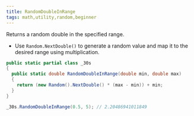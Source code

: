 ```yaml
---
title: RandomDoubleInRange
tags: math,utility,random,beginner
---
```


Returns a random double in the specified range.

- Use `Random.NextDouble()` to generate a random value and map it to the desired range using multiplication.

```csharp
public static partial class _30s 
{
  public static double RandomDoubleInRange(double min, double max) 
  {
    return (new Random().NextDouble() * (max - min)) + min;
  }
}
```

```csharp
_30s.RandomDoubleInRange(0.5, 5); // 2.20486941011849
```
